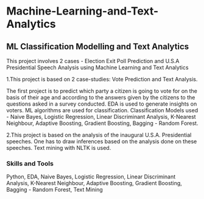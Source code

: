 # Machine-Learning-and-Text-Analytics

## ML Classification Modelling and Text Analytics

This project involves 2 cases - Election Exit Poll Prediction and U.S.A Presidential Speech Analysis using Machine Learning and Text Analytics

1.This project is based on 2 case-studies: Vote Prediction and Text Analysis.

The first project is to predict which party a citizen is going to vote for on the basis of their age and according to the answers given by the citizens to the questions asked in a survey conducted. EDA is used to generate insights on voters. ML algorithms are used for classification. Classification Models used - Naive Bayes, Logistic Regression, Linear Discriminant Analysis, K-Nearest Neighbour, Adaptive Boosting, Gradient Boosting, Bagging - Random Forest.

2.This project is based on the analysis of the inaugural U.S.A. Presidential speeches. One has to draw inferences based on the analysis done on these speeches. Text mining with NLTK is used.


### Skills and Tools 
Python, EDA, Naive Bayes, Logistic Regression, Linear Discriminant Analysis, K-Nearest Neighbour, Adaptive Boosting, Gradient Boosting, Bagging - Random Forest, Text Mining
